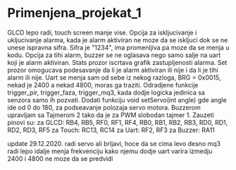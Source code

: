 # Primenjena_projekat_1
GLCD lepo radi, touch screen manje vise.
Opcija za iskljucivanje i ukljucivanje alarma, kada je alarm aktiviran ne moze da se iskljuci dok se ne unese ispravna sifra.
Sifra je "1234", ima promenljiva pa moze da se menja u kodu.
Opcija za tihi alarm, buzzer se ne oglasava nego samo salje na uart koji je alarm aktiviran.
Stats prozor iscrtava grafik zastupljenosti alarma.
Set prozor omogucava podesavanje da li je alarm aktiviran ili nije i da li je tihi alarm ili nije.
Uart se menja sam od sebe iz nekog razloga, BRG = 0x0015, nekad je 2400 a nekad 4800, moras ga traziti.
Odradjene funkcije trigger_pir, trigger_faza, trigger_mq3, kada dodje logicka jedinica sa senzora samo ih pozvati.
Dodati funkciju void setServo(int angle) gde angle ide od 0 do 180, za podseavanje polozaja servo motora.
Buzzerom upravljam sa Tajmerom 2 tako da je za PWM slobodan tajmer 1.
Zauzeti pinovi su: 
                  za GLCD: RB4, RB5, RF0, RF1, RF4, RB0, RB1, RB2, RB3, RD0, RD1, RD2, RD3, RF5
                  za Touch: RC13, RC14
                  za Uart: RF2, RF3
                  za Buzzer: RA11

update 29.12.2020.
	radi servo ali brljavi, hoce da se cima levo desno
	mq3 radi lepo
	idalje menja frekvenciju kako njemu dodje
	uart varira izmedju 2400 i 4800 ne moze da se predvidi

